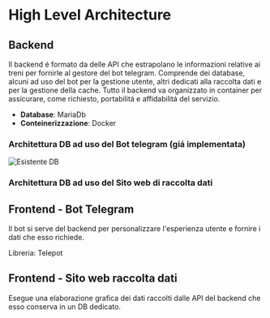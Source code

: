 # High Level Architecture

## Backend
Il backend é formato da delle API che estrapolano le informazioni relative ai treni per fornirle al gestore del bot telegram. 
Comprende dei database, alcuni ad uso del bot per la gestione utente, altri dedicati alla raccolta dati e per la gestione della cache.
Tutto il backend va organizzato in container per assicurare, come richiesto, portabilitá e affidabilitá del servizio.

* **Database**: MariaDb
* **Conteinerizzazione**: Docker

### Architettura DB ad uso del Bot telegram (giá implementata)
![Esistente DB](https://i.ibb.co/1K2p0jr/Schermata-2020-03-18-alle-11-40-11.png)

### Architettura DB ad uso del Sito web di raccolta dati 


## Frontend - Bot Telegram
Il bot si serve del backend per personalizzare l'esperienza utente e fornire i dati che esso richiede.

Libreria: Telepot

## Frontend - Sito web raccolta dati
Esegue una elaborazione grafica dei dati raccolti dalle API del backend che esso conserva in un DB dedicato.